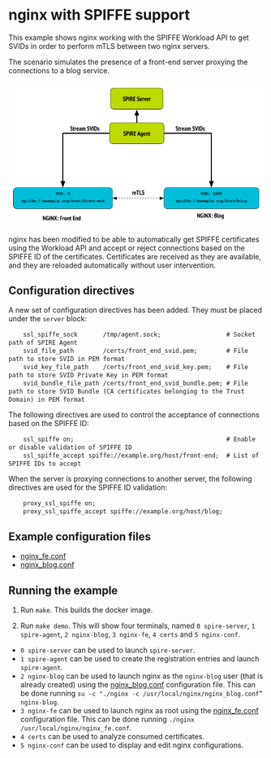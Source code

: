 # nginx with SPIFFE support

This example shows nginx working with the SPIFFE Workload API to get SVIDs in order to perform mTLS between two nginx servers.

The scenario simulates the presence of a front-end server proxying the connections to a blog service.

![spiffe-nginx Diagram](spiffe-nginx-diagram.png)

nginx has been modified to be able to automatically get SPIFFE certificates using the Workload API and accept or reject connections based on the SPIFFE ID of the certificates. Certificates are received as they are available, and they are reloaded automatically without user intervention.

## Configuration directives

A new set of configuration directives has been added. They must be placed under the `server` block:
```
    ssl_spiffe_sock       /tmp/agent.sock;                  # Socket path of SPIRE Agent
    svid_file_path        /certs/front_end_svid.pem;        # File path to store SVID in PEM format
    svid_key_file_path    /certs/front_end_svid_key.pem;    # File path to store SVID Private Key in PEM format
    svid_bundle_file_path /certs/front_end_svid_bundle.pem; # File path to store SVID Bundle (CA certificates belonging to the Trust Domain) in PEM format
```

The following directives are used to control the acceptance of connections based on the SPIFFE ID:
```
    ssl_spiffe on;                                          # Enable or disable validation of SPIFFE ID
    ssl_spiffe_accept spiffe://example.org/host/front-end;  # List of SPIFFE IDs to accept
```

When the server is proxying connections to another server, the following directives are used for the SPIFFE ID validation:
```
    proxy_ssl_spiffe on;
    proxy_ssl_spiffe_accept spiffe://example.org/host/blog;
```

## Example configuration files

- [nginx_fe.conf](spiffe-nginx/configurations/nginx_fe.conf)
- [nginx_blog.conf](spiffe-nginx/configurations/nginx_blog.conf)

## Running the example

1. Run `make`. This builds the docker image.

2. Run `make demo`. This will show four terminals, named `0 spire-server`, `1 spire-agent`, `2 nginx-blog`, `3 nginx-fe`, `4 certs` and `5 nginx-conf`.
- `0 spire-server` can be used to launch `spire-server`.
- `1 spire-agent` can be used to create the registration entries and launch `spire-agent`.
- `2 nginx-blog` can be used to launch nginx as the `nginx-blog` user (that is already created) using the [nginx_blog.conf](spiffe-nginx/configurations/nginx_blog.conf) configuration file. This can be done running `su -c "./nginx -c /usr/local/nginx/nginx_blog.conf” nginx-blog`.
- `3 nginx-fe` can be used to launch nginx as root using the [nginx_fe.conf](spiffe-nginx/configurations/nginx_fe.conf) configuration file. This can be done running `./nginx /usr/local/nginx/nginx_fe.conf`.
- `4 certs` can be used to analyze consumed certificates.
- `5 nginx-conf` can be used to display and edit nginx configurations.